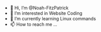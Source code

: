- 👋 Hi, I’m @Noah-FitzPatrick
- 👀 I’m interested in Website Coding
- 🌱 I’m currently learning Linux commands
- 📫 How to reach me ...

<!---
Noah-FitzPatrick/Noah-FitzPatrick is a ✨ special ✨ repository because its `README.md` (this file) appears on your GitHub profile.
You can click the Preview link to take a look at your changes.
--->
